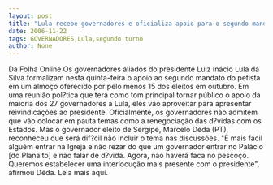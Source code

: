 ```yaml
---
layout: post
title: "Lula recebe governadores e oficializa apoio para o segundo mandato"
date: 2006-11-22
tags: GOVERNADORES,Lula,segundo turno
author: None
---
```

Da Folha Online
Os governadores aliados do presidente Luiz Inácio Lula da Silva formalizam nesta quinta-feira o apoio ao segundo mandato do petista em um almoço oferecido por pelo menos 15 dos eleitos em outubro. Em uma reunião pol?tica que terá como tom principal tornar público o apoio da maioria dos 27 governadores a Lula, eles vão aproveitar para apresentar reivindicações ao presidente.
Oficialmente, os governadores não admitem que vão colocar em pauta temas como a renegociação das d?vidas com os Estados. Mas o governador eleito de Sergipe, Marcelo Déda (PT), reconheceu que será dif?cil não incluir o tema nas discussões.
\"É mais fácil alguém entrar na Igreja e não rezar do que um governador entrar no Palácio [do Planalto] e não falar de d?vida. Agora, não haverá faca no pescoço. Queremos estabelecer uma interlocução mais presente com o presidente\", afirmou Déda.
Leia mais aqui. 